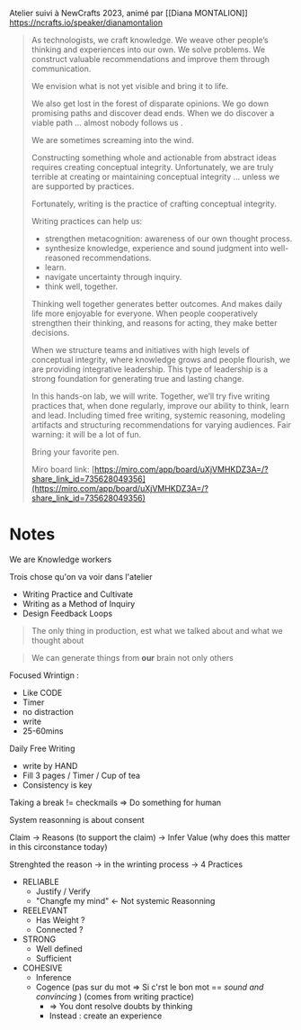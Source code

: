 Atelier suivi à NewCrafts 2023, animé par [[Diana MONTALION]]
https://ncrafts.io/speaker/dianamontalion

> As technologists, we craft knowledge. We weave other people’s thinking and experiences into our own. We solve problems. We construct valuable recommendations and improve them through communication.
>
> We envision what is not yet visible and bring it to life.
> 
> We also get lost in the forest of disparate opinions. We go down promising paths and discover dead ends. When we do discover a viable path … almost nobody follows us .
> 
> We are sometimes screaming into the wind.
> 
> Constructing something whole and actionable from abstract ideas requires creating conceptual integrity. Unfortunately, we are truly terrible at creating or maintaining conceptual integrity … unless we are supported by practices.
> 
> Fortunately, writing is the practice of crafting conceptual integrity.
> 
> Writing practices can help us:  
> - strengthen metacognition: awareness of our own thought process.  
> - synthesize knowledge, experience and sound judgment into well-reasoned recommendations.  
> - learn.  
> - navigate uncertainty through inquiry.  
> - think well, together.
> 
> Thinking well together generates better outcomes. And makes daily life more enjoyable for everyone. When people cooperatively strengthen their thinking, and reasons for acting, they make better decisions.
> 
> When we structure teams and initiatives with high levels of conceptual integrity, where knowledge grows and people flourish, we are providing integrative leadership. This type of leadership is a strong foundation for generating true and lasting change.
> 
> In this hands-on lab, we will write. Together, we’ll try five writing practices that, when done regularly, improve our ability to think, learn and lead. Including timed free writing, systemic reasoning, modeling artifacts and structuring recommendations for varying audiences. Fair warning: it will be a lot of fun.
> 
> Bring your favorite pen.
> 
> Miro board link: [https://miro.com/app/board/uXjVMHKDZ3A=/?share_link_id=735628049356](https://miro.com/app/board/uXjVMHKDZ3A=/?share_link_id=735628049356)

# Notes

We are Knowledge workers

Trois chose qu'on va voir dans l'atelier
- Writing Practice and Cultivate
- Writing as a Method of Inquiry
- Design Feedback Loops

> The only thing in production, est what we talked about and what we thought about

> We can generate things from **our** brain not only others

Focused Wrintign :
- Like CODE
- Timer
- no distraction
- write
- 25-60mins

Daily Free Writing
- write by HAND
- Fill 3 pages / Timer / Cup of tea
- Consistency is key

Taking a break
	!= checkmails
	=> Do something for human

System reasonning is about consent

Claim -> Reasons (to support the claim) -> Infer Value (why does this matter in this circonstance today)

Strenghted the reason
-> in the wrinting process
-> 4 Practices
- RELIABLE
	- Justify / Verify
	- "Changfe my mind" <- Not systemic Reasonning
- REELEVANT
	- Has Weight ?
	- Connected ?
- STRONG
	- Well defined
	- Sufficient
- COHESIVE
	- Inference
	- Cogence (pas sur du mot => Si c'rst le bon mot == *sound and convincing* ) (comes from writing practice)
		- => You dont resolve doubts by thinking
		- Instead : create an experience 